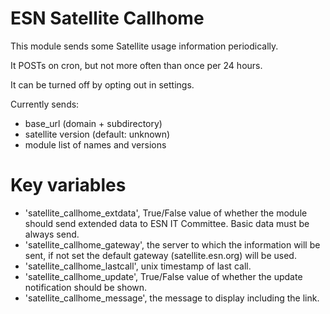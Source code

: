 ESN Satellite Callhome
=========
This module sends some Satellite usage information periodically.

It POSTs on cron, but not more often than once per 24 hours.

It can be turned off by opting out in settings.

Currently sends:

- base_url (domain + subdirectory)
- satellite version (default: unknown)
- module list of names and versions

Key variables
=========
- 'satellite_callhome_extdata', True/False value of whether the module should send extended data to ESN IT Committee. Basic data must be always send.
- 'satellite_callhome_gateway', the server to which the information will be sent, if not set the default gateway (satellite.esn.org) will be used.
- 'satellite_callhome_lastcall', unix timestamp of last call.
- 'satellite_callhome_update', True/False value of whether the update notification should be shown.
- 'satellite_callhome_message', the message to display including the link.
